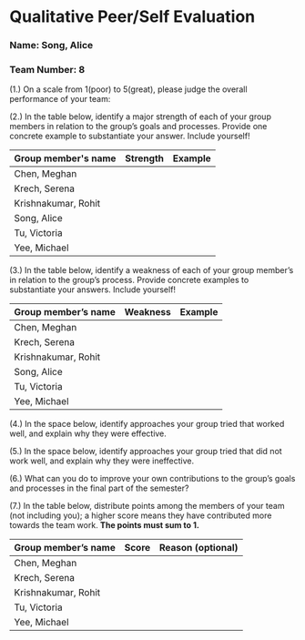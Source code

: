 # Qualitative Peer/Self Evaluation

### Name: Song, Alice
### Team Number: 8

(1.) On a scale from 1(poor) to 5(great), please judge the overall performance of your team:

(2.) In the table below, identify a major strength of each of your group members in relation to the group’s goals and processes. Provide one concrete example to substantiate your answer. Include yourself!

| Group member's name | Strength | Example |
| ------------------- | -------- | ------- |
|Chen, Meghan|||
|Krech, Serena|||
|Krishnakumar, Rohit|||
|Song, Alice|||
|Tu, Victoria|||
|Yee, Michael|||

(3.) In the table below, identify a weakness of each of your group member’s in relation to the group’s process. Provide concrete examples to substantiate your answers. Include yourself!

| Group member’s name | Weakness | Example |
| ------------------- | -------- | ------- |
|Chen, Meghan|||
|Krech, Serena|||
|Krishnakumar, Rohit|||
|Song, Alice|||
|Tu, Victoria|||
|Yee, Michael|||

(4.) In the space below, identify approaches your group tried that worked well, and explain why they were effective.

(5.) In the space below, identify approaches your group tried that did not work well, and explain why they were ineffective.

(6.) What can you do to improve your own contributions to the group’s goals and processes in the final part of the semester?

(7.) In the table below, distribute points among the members of your team (not including you); a higher score means they have contributed more towards the team work. **The points must sum to 1.**

| Group member’s name | Score | Reason (optional) |
| ------------------- | ----- | ----------------- |
|Chen, Meghan|||
|Krech, Serena|||
|Krishnakumar, Rohit|||
|Tu, Victoria|||
|Yee, Michael|||

